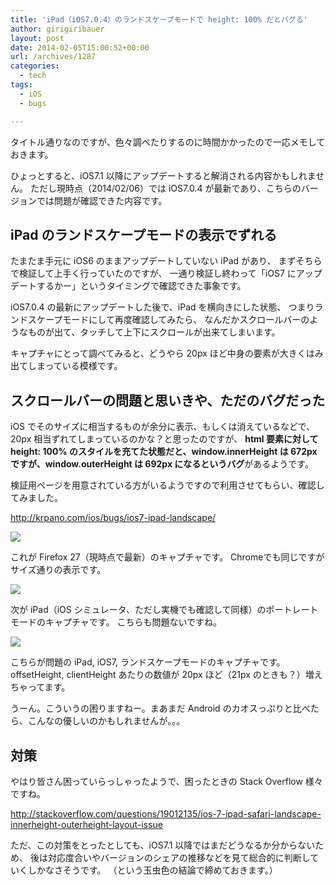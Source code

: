```yaml
---
title: 'iPad（iOS7.0.4）のランドスケープモードで height: 100% だとバグる'
author: girigiribauer
layout: post
date: 2014-02-05T15:00:52+00:00
url: /archives/1287
categories:
  - tech
tags:
  - iOS
  - bugs

---
```

タイトル通りなのですが、色々調べたりするのに時間かかったので一応メモしておきます。

ひょっとすると、iOS7.1 以降にアップデートすると解消される内容かもしれません。 ただし現時点（2014/02/06）では iOS7.0.4 が最新であり、こちらのバージョンでは問題が確認できた内容です。

## iPad のランドスケープモードの表示でずれる

たまたま手元に iOS6 のままアップデートしていない iPad があり、 まずそちらで検証して上手く行っていたのですが、 一通り検証し終わって「iOS7 にアップデートするかー」というタイミングで確認できた事象です。

iOS7.0.4 の最新にアップデートした後で、iPad を横向きにした状態、 つまりランドスケープモードにして再度確認してみたら、 なんだかスクロールバーのようなものが出て、タッチして上下にスクロールが出来てしまいます。

キャプチャにとって調べてみると、どうやら 20px ほど中身の要素が大きくはみ出てしまっている模様です。

## スクロールバーの問題と思いきや、ただのバグだった

iOS でそのサイズに相当するものが余分に表示、もしくは消えているなどで、 20px 相当ずれてしまっているのかな？と思ったのですが、 **html 要素に対して height: 100% のスタイルを充てた状態だと、window.innerHeight は 672px ですが、window.outerHeight は 692px になるというバグ**があるようです。

検証用ページを用意されている方がいるようですので利用させてもらい、確認してみました。

<http://krpano.com/ios/bugs/ios7-ipad-landscape/>

![][1]

これが Firefox 27（現時点で最新）のキャプチャです。 Chromeでも同じですがサイズ通りの表示です。

![][2]

次が iPad（iOS シミュレータ、ただし実機でも確認して同様）のポートレートモードのキャプチャです。 こちらも問題ないですね。

![][3]

こちらが問題の iPad, iOS7, ランドスケープモードのキャプチャです。 offsetHeight, clientHeight あたりの数値が 20px ほど（21px のときも？）増えちゃってます。

うーん。こういうの困りますねー。まあまだ Android のカオスっぷりと比べたら、こんなの優しいのかもしれませんが。。。

## 対策

やはり皆さん困っていらっしゃったようで、困ったときの Stack Overflow 様々ですね。

<http://stackoverflow.com/questions/19012135/ios-7-ipad-safari-landscape-innerheight-outerheight-layout-issue>

ただ、この対策をとったとしても、iOS7.1 以降ではまだどうなるか分からないため、 後は対応度合いやバージョンのシェアの推移などを見て総合的に判断していくしかなさそうです。 （という玉虫色の結論で締めておきます。）

 [1]: /img/2014/02/ipad-ios7-landscape01.png
 [2]: /img/2014/02/ipad-ios7-landscape02.png
 [3]: /img/2014/02/ipad-ios7-landscape03.png

